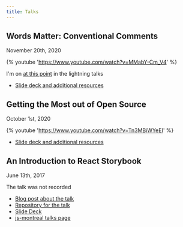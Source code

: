 ```yaml
---
title: Talks
---
```


<h2 id="lightning2020">Words Matter: Conventional Comments</h2>

<time datetime="2020-11-20">November 20th, 2020</time>

{% youtube 'https://www.youtube.com/watch?v=MMabY-Cm_V4' %}

I'm on [at this point](https://www.youtube.com/watch?v=MMabY-Cm_V4&t=3010) in the lightning talks

- [Slide deck and additional resources](/lightning2020)

<h2 id="hacktoberfest2020">Getting the Most out of Open Source</h2>

<time datetime="2020-10-01">October 1st, 2020</time>

{% youtube 'https://www.youtube.com/watch?v=Tn3MBiWYeEI' %}

- [Slide deck and additional resources](https://www.digitalocean.com/community/tech_talks/getting-the-most-out-of-open-source)

<h2 id="introtostorybook">An Introduction to React Storybook</h2>

<time datetime="2017-06-15">June 13th, 2017</time>

The talk was not recorded

- [Blog post about the talk](/posts/my-talk-on-react-storybook-at-the-js-montreal-meetup-2598)
- [Repository for the talk](https://github.com/nickytonline/js-montreal-storybook-talk-2017-06-130)
- [Slide Deck](https://storybookslides.iamdeveloper.com/#/?_k=a89mml)
- [js-montreal talks page](https://js-montreal.org/archive.html)
